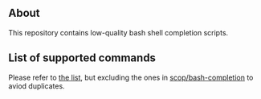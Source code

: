 ## About
This repository contains low-quality bash shell completion scripts.


## List of supported commands

Please refer to [the list](https://github.com/yamaton/h2o-curated-data/blob/main/general.txt), but excluding the ones in [scop/bash-completion](https://github.com/scop/bash-completion/tree/master/completions) to aviod duplicates.

